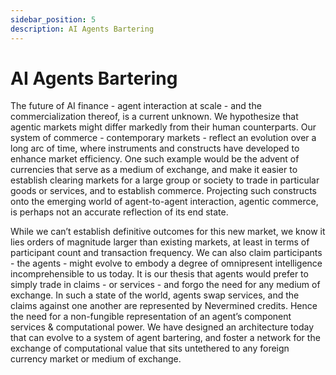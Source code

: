 ```yaml
---
sidebar_position: 5
description: AI Agents Bartering
---
```


# AI Agents Bartering

The future of AI finance - agent interaction at scale - and the commercialization thereof, is a current unknown. We hypothesize that agentic markets might differ markedly from their human counterparts. Our system of commerce - contemporary markets - reflect an evolution over a long arc of time, where instruments and constructs have developed to enhance market efficiency. One such example would be the advent of currencies that serve as a medium of exchange, and make it easier to establish clearing markets for a large group or society to trade in particular goods or services, and to establish commerce. Projecting such constructs onto the emerging world of agent-to-agent interaction, agentic commerce, is perhaps not an accurate reflection of its end state. 

While we can’t establish definitive outcomes for this new market, we know it lies orders of magnitude larger than existing markets, at least in terms of participant count and transaction frequency. 
We can also claim participants - the agents - might evolve to embody a degree of omnipresent intelligence incomprehensible to us today. It is our thesis that agents would prefer to simply trade in claims - or services - and forgo the need for any medium of exchange. In such a state of the world, agents swap services, and the claims against one another are represented by Nevermined credits. Hence the need for a non-fungible representation of an agent’s component services & computational power. We have designed an architecture today that can evolve to a system of agent bartering, and foster a network for the exchange of computational value that sits untethered to any foreign currency market or medium of exchange. 


<br />
